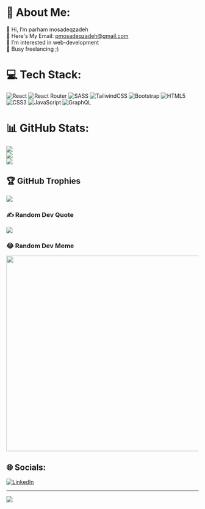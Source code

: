 
 

# 💫 About Me:
👋 Hi, I’m parham mosadeqzadeh<br>📧 Here's My Email: pmosadeqzadeh@gmail.com<br>👀 I’m interested in web-development<br>🌱 Busy freelancing ;)


# 💻 Tech Stack:
![React](https://img.shields.io/badge/react-%2320232a.svg?style=flat-square&logo=react&logoColor=%2361DAFB)
![React Router](https://img.shields.io/badge/React_Router-CA4245?style=flat-square&logo=react-router&logoColor=white) ![SASS](https://img.shields.io/badge/SASS-hotpink.svg?style=flat-square&logo=SASS&logoColor=white) ![TailwindCSS](https://img.shields.io/badge/tailwindcss-%2338B2AC.svg?style=flat-square&logo=tailwind-css&logoColor=white) ![Bootstrap](https://img.shields.io/badge/bootstrap-%23563D7C.svg?style=flat-square&logo=bootstrap&logoColor=white) ![HTML5](https://img.shields.io/badge/html5-%23E34F26.svg?style=flat-square&logo=html5&logoColor=white) ![CSS3](https://img.shields.io/badge/css3-%231572B6.svg?style=flat-square&logo=css3&logoColor=white) ![JavaScript](https://img.shields.io/badge/javascript-%23323330.svg?style=flat-square&logo=javascript&logoColor=%23F7DF1E) ![GraphQL](https://img.shields.io/badge/-GraphQL-E10098?style=flat-square&logo=graphql&logoColor=white)
# 📊 GitHub Stats:
![](https://github-readme-stats.vercel.app/api?username=parham-mosadeq&theme=react&hide_border=false&include_all_commits=true&count_private=false)<br/>
![](https://github-readme-streak-stats.herokuapp.com/?user=parham-mosadeq&theme=react&hide_border=false)<br/>
![](https://github-readme-stats.vercel.app/api/top-langs/?username=parham-mosadeq&theme=react&hide_border=false&include_all_commits=true&count_private=false&layout=compact)

## 🏆 GitHub Trophies
![](https://github-profile-trophy.vercel.app/?username=parham-mosadeq&theme=radical&no-frame=false&no-bg=true&margin-w=4)

### ✍️ Random Dev Quote
![](https://quotes-github-readme.vercel.app/api?type=horizontal&theme=radical)

### 😂 Random Dev Meme
<img src="https://random-memer.herokuapp.com/" width="512px"/>


## 🌐 Socials:
[![LinkedIn](https://img.shields.io/badge/LinkedIn-%230077B5.svg?logo=linkedin&logoColor=white)](https://www.linkedin.com/in/parham-mosadeqzadeh-01253b1b7) 


---
[![](https://visitcount.itsvg.in/api?id=parham-mosadeq&label=Profile%20Views&color=12&icon=8&pretty=false)](https://visitcount.itsvg.in)
